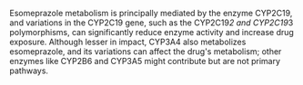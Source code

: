 Esomeprazole metabolism is principally mediated by the enzyme CYP2C19, and variations in the CYP2C19 gene, such as the CYP2C19*2 and CYP2C19*3 polymorphisms, can significantly reduce enzyme activity and increase drug exposure. Although lesser in impact, CYP3A4 also metabolizes esomeprazole, and its variations can affect the drug's metabolism; other enzymes like CYP2B6 and CYP3A5 might contribute but are not primary pathways.